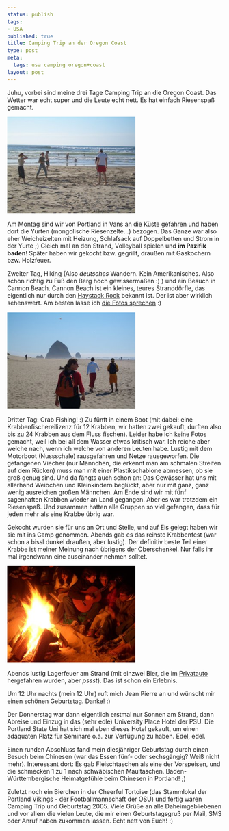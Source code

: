 ```yaml
--- 
status: publish
tags: 
- USA
published: true
title: Camping Trip an der Oregon Coast
type: post
meta: 
  tags: usa camping oregon+coast
layout: post
---
```

Juhu, vorbei sind meine drei Tage Camping Trip an die Oregon Coast. Das Wetter war echt super und die Leute echt nett. Es hat einfach Riesenspaß gemacht.

<img src='/media/wp/050912oregoncoast.jpg' alt='Oregon Coast' class="centered" />

Am Montag sind wir von Portland in Vans an die Küste gefahren und haben dort die Yurten (mongolische Riesenzelte...) bezogen. Das Ganze war also eher Weicheizelten mit Heizung, Schlafsack auf Doppelbetten und Strom in der Yurte ;) Gleich mal an den Strand, Volleyball spielen und <strong>im Pazifik baden</strong>! Später haben wir gekocht bzw. gegrillt, draußen mit Gaskochern bzw. Holzfeuer.

Zweiter Tag, Hiking (Also <em>deutsches</em> Wandern. Kein Amerikanisches. Also schon richtig zu Fuß den Berg hoch gewissermaßen :) ) und ein Besuch in Cannon Beach. Cannon Beach ist ein kleines, teures Stranddörfle, das eigentlich nur durch den <a href="http://en.wikipedia.org/wiki/Haystack_Rock">Haystack Rock</a> bekannt ist. Der ist aber wirklich sehenswert. Am besten lasse ich <a href="http://pics.magenson.de/v/usa2005/050915camping/">die Fotos sprechen</a> :)
<!--more-->

<img src='/media/wp/050915haystack.jpg' alt='Haystack Rock' class="centered" />

Dritter Tag: Crab Fishing! :) Zu fünft in einem Boot (mit dabei: eine Krabbenfischereilizenz für 12 Krabben, wir hatten zwei gekauft, durften also bis zu 24 Krabben aus dem Fluss fischen). Leider habe ich keine Fotos gemacht, weil ich bei all dem Wasser etwas kritisch war. Ich reiche aber welche nach, wenn ich welche von anderen Leuten habe. Lustig mit dem Motorboot (Nussschale) rausgefahren und Netze rausgeworfen. Die gefangenen Viecher (nur Männchen, die erkennt man am schmalen Streifen auf dem Rücken) muss man mit einer Plastikschablone abmessen, ob sie groß genug sind. Und da fängts auch schon an: Das Gewässer hat uns mit allerhand Weibchen und Kleinkindern beglückt, aber nur mit ganz, ganz wenig ausreichen großen Männchen. Am Ende sind wir mit fünf sagenhaften Krabben wieder an Land gegangen. Aber es war trotzdem ein Riesenspaß. Und zusammen hatten alle Gruppen so viel gefangen, dass für jeden mehr als eine Krabbe übrig war.

Gekocht wurden sie für uns an Ort und Stelle, und auf Eis gelegt haben wir sie mit ins Camp genommen. Abends gab es das reinste Krabbenfest (war schon a bissl dunkel draußen, aber lustig). Der definitiv beste Teil einer Krabbe ist meiner Meinung nach übrigens der Oberschenkel. Nur falls ihr mal irgendwann eine auseinander nehmen solltet.

<img src='/media/wp/050914lagerfeuer.jpg' alt='Lagerfeuer an der Oregon Coast' class="centered" />

Abends lustig Lagerfeuer am Strand (mit einzwei Bier, die im <a href="http://fredericiana.de/archives/2005/09/12/alkohol-stress/">Privatauto</a> hergefahren wurden, aber *pssst*). Das ist schon ein Erlebnis.

Um 12 Uhr nachts (mein 12 Uhr) ruft mich Jean Pierre an und wünscht mir einen schönen Geburtstag. Danke! :)

Der Donnerstag war dann eigentlich erstmal nur Sonnen am Strand, dann Abreise und Einzug in das (sehr edle) University Place Hotel der PSU. Die Portland State Uni hat sich mal eben dieses Hotel gekauft, um einen adäquaten Platz für Seminare o.ä. zur Verfügung zu haben. Edel, edel.

Einen runden Abschluss fand mein diesjähriger Geburtstag durch einen Besuch beim Chinesen (war das Essen fünf- oder sechsgängig? Weiß nicht mehr). Interessant dort: Es gab Fleischtaschen als eine der Vorspeisen, und die schmecken 1 zu 1 nach schwäbischen Maultaschen. Baden-Württembergische Heimatgefühle beim Chinesen in Portland! ;)

Zuletzt noch ein Bierchen in der Cheerful Tortoise (das Stammlokal der Portland Vikings - der Footballmannschaft der OSU) und fertig waren Camping Trip und Geburtstag 2005. Viele Grüße an alle Daheimgebliebenen und vor allem die vielen Leute, die mir einen Geburtstagsgruß per Mail, SMS oder Anruf haben zukommen lassen. Echt nett von Euch! :)
